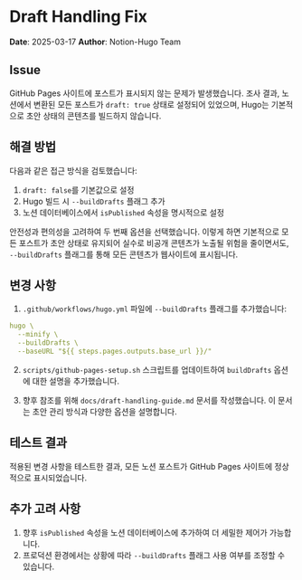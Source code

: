 # Draft Handling Fix

**Date**: 2025-03-17
**Author**: Notion-Hugo Team

## Issue

GitHub Pages 사이트에 포스트가 표시되지 않는 문제가 발생했습니다. 조사 결과, 노션에서 변환된 모든 포스트가 `draft: true` 상태로 설정되어 있었으며, Hugo는 기본적으로 초안 상태의 콘텐츠를 빌드하지 않습니다.

## 해결 방법

다음과 같은 접근 방식을 검토했습니다:

1. `draft: false`를 기본값으로 설정
2. Hugo 빌드 시 `--buildDrafts` 플래그 추가
3. 노션 데이터베이스에서 `isPublished` 속성을 명시적으로 설정

안전성과 편의성을 고려하여 두 번째 옵션을 선택했습니다. 이렇게 하면 기본적으로 모든 포스트가 초안 상태로 유지되어 실수로 비공개 콘텐츠가 노출될 위험을 줄이면서도, `--buildDrafts` 플래그를 통해 모든 콘텐츠가 웹사이트에 표시됩니다.

## 변경 사항

1. `.github/workflows/hugo.yml` 파일에 `--buildDrafts` 플래그를 추가했습니다:
```yaml
hugo \
  --minify \
  --buildDrafts \
  --baseURL "${{ steps.pages.outputs.base_url }}/"
```

2. `scripts/github-pages-setup.sh` 스크립트를 업데이트하여 `buildDrafts` 옵션에 대한 설명을 추가했습니다.

3. 향후 참조를 위해 `docs/draft-handling-guide.md` 문서를 작성했습니다. 이 문서는 초안 관리 방식과 다양한 옵션을 설명합니다.

## 테스트 결과

적용된 변경 사항을 테스트한 결과, 모든 노션 포스트가 GitHub Pages 사이트에 정상적으로 표시되었습니다.

## 추가 고려 사항

1. 향후 `isPublished` 속성을 노션 데이터베이스에 추가하여 더 세밀한 제어가 가능합니다.
2. 프로덕션 환경에서는 상황에 따라 `--buildDrafts` 플래그 사용 여부를 조정할 수 있습니다.
